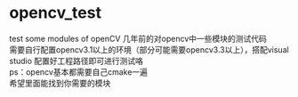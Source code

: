 # opencv_test
test some modules of openCV
几年前的对opencv中一些模块的测试代码  
需要自行配置opencv3.1以上的环境（部分可能需要opencv3.3以上），搭配visual studio 配置好工程路径即可进行测试咯  
ps：opencv基本都需要自己cmake一遍  
希望里面能找到你需要的模块
